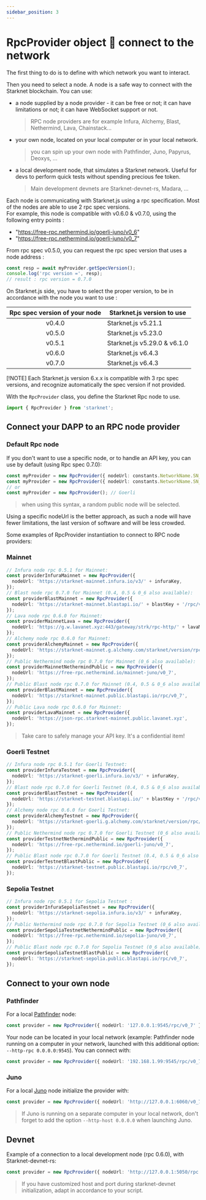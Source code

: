 ```yaml
---
sidebar_position: 3
---
```


# RpcProvider object 🔌 connect to the network

The first thing to do is to define with which network you want to interact.

Then you need to select a node. A node is a safe way to connect with the Starknet blockchain. You can use:

- a node supplied by a node provider - it can be free or not; it can have limitations or not; it can have WebSocket support or not.
  > RPC node providers are for example Infura, Alchemy, Blast, Nethermind, Lava, Chainstack...
- your own node, located on your local computer or in your local network.
  > you can spin up your own node with Pathfinder, Juno, Papyrus, Deoxys, ...
- a local development node, that simulates a Starknet network. Useful for devs to perform quick tests without spending precious fee token.
  > Main development devnets are Starknet-devnet-rs, Madara, ...

Each node is communicating with Starknet.js using a rpc specification. Most of the nodes are able to use 2 rpc spec versions.  
For example, this node is compatible with v0.6.0 & v0.7.0, using the following entry points :

- "https://free-rpc.nethermind.io/goerli-juno/v0_6"
- "https://free-rpc.nethermind.io/goerli-juno/v0_7"

From rpc spec v0.5.0, you can request the rpc spec version that uses a node address :

```typescript
const resp = await myProvider.getSpecVersion();
console.log('rpc version =', resp);
// result : rpc version = 0.7.0
```

On Starknet.js side, you have to select the proper version, to be in accordance with the node you want to use :

| Rpc spec version of your node | Starknet.js version to use   |
| :---------------------------: | ---------------------------- |
|            v0.4.0             | Starknet.js v5.21.1          |
|            v0.5.0             | Starknet.js v5.23.0          |
|            v0.5.1             | Starknet.js v5.29.0 & v6.1.0 |
|            v0.6.0             | Starknet.js v6.4.3           |
|            v0.7.0             | Starknet.js v6.4.3           |

[!NOTE] Each Starknet.js version 6.x.x is compatible with 3 rpc spec versions, and recognize automatically the spec version if not provided.

With the `RpcProvider` class, you define the Starknet Rpc node to use.

```typescript
import { RpcProvider } from 'starknet';
```

## Connect your DAPP to an RPC node provider

### Default Rpc node

If you don't want to use a specific node, or to handle an API key, you can use by default (using Rpc spec 0.7.0):

```typescript
const myProvider = new RpcProvider({ nodeUrl: constants.NetworkName.SN_GOERLI });
const myProvider = new RpcProvider({ nodeUrl: constants.NetworkName.SN_MAIN });
// or
const myProvider = new RpcProvider(); // Goerli
```

> when using this syntax, a random public node will be selected.

Using a specific nodeUrl is the better approach, as such a node will have fewer limitations, the last version of software and will be less crowded.

Some examples of RpcProvider instantiation to connect to RPC node providers:

### Mainnet

```typescript
// Infura node rpc 0.5.1 for Mainnet:
const providerInfuraMainnet = new RpcProvider({
  nodeUrl: 'https://starknet-mainnet.infura.io/v3/' + infuraKey,
});
// Blast node rpc 0.7.0 for Mainnet (0.4, 0.5 & 0_6 also available):
const providerBlastMainnet = new RpcProvider({
  nodeUrl: 'https://starknet-mainnet.blastapi.io/' + blastKey + '/rpc/v0_7',
});
// Lava node rpc 0.6.0 for Mainnet:
const providerMainnetLava = new RpcProvider({
  nodeUrl: 'https://g.w.lavanet.xyz:443/gateway/strk/rpc-http/' + lavaMainnetKey,
});
// Alchemy node rpc 0.6.0 for Mainnet:
const providerAlchemyMainnet = new RpcProvider({
  nodeUrl: 'https://starknet-mainnet.g.alchemy.com/starknet/version/rpc/v0_6/' + alchemyKey,
});
// Public Nethermind node rpc 0.7.0 for Mainnet (0_6 also available):
const providerMainnetNethermindPublic = new RpcProvider({
  nodeUrl: 'https://free-rpc.nethermind.io/mainnet-juno/v0_7',
});
// Public Blast node rpc 0.7.0 for Mainnet (0.4, 0.5 & 0_6 also available) :
const providerBlastMainnet = new RpcProvider({
  nodeUrl: 'https://starknet-mainnet.public.blastapi.io/rpc/v0_7',
});
// Public Lava node rpc 0.6.0 for Mainnet:
const providerLavaMainnet = new RpcProvider({
  nodeUrl: 'https://json-rpc.starknet-mainnet.public.lavanet.xyz',
});
```

> Take care to safely manage your API key. It's a confidential item!

### Goerli Testnet

```typescript
// Infura node rpc 0.5.1 for Goerli Testnet:
const providerInfuraTestnet = new RpcProvider({
  nodeUrl: 'https://starknet-goerli.infura.io/v3/' + infuraKey,
});
// Blast node rpc 0.7.0 for Goerli Testnet (0.4, 0.5 & 0_6 also available) :
const providerBlastTestnet = new RpcProvider({
  nodeUrl: 'https://starknet-testnet.blastapi.io/' + blastKey + '/rpc/v0_7',
});
// Alchemy node rpc 0.6.0 for Goerli Testnet:
const providerAlchemyTestnet = new RpcProvider({
  nodeUrl: 'https://starknet-goerli.g.alchemy.com/starknet/version/rpc/v0_6/' + alchemyKey,
});
// Public Nethermind node rpc 0.7.0 for Goerli Testnet (0_6 also available) :
const providerTestnetNethermindPublic = new RpcProvider({
  nodeUrl: 'https://free-rpc.nethermind.io/goerli-juno/v0_7',
});
// Public Blast node rpc 0.7.0 for Goerli Testnet (0.4, 0.5 & 0_6 also available) :
const providerTestnetBlastPublic = new RpcProvider({
  nodeUrl: 'https://starknet-testnet.public.blastapi.io/rpc/v0_7',
});
```

### Sepolia Testnet

```typescript
// Infura node rpc 0.5.1 for Sepolia Testnet :
const providerInfuraSepoliaTestnet = new RpcProvider({
  nodeUrl: 'https://starknet-sepolia.infura.io/v3/' + infuraKey,
});
// Public Nethermind node rpc 0.7.0 for Sepolia Testnet (0_6 also available) :
const providerSepoliaTestnetNethermindPublic = new RpcProvider({
  nodeUrl: 'https://free-rpc.nethermind.io/sepolia-juno/v0_7',
});
// Public Blast node rpc 0.7.0 for Sepolia Testnet (0_6 also available) :
const providerSepoliaTestnetBlastPublic = new RpcProvider({
  nodeUrl: 'https://starknet-sepolia.public.blastapi.io/rpc/v0_7',
});
```

## Connect to your own node

### Pathfinder

For a local [Pathfinder](https://github.com/eqlabs/pathfinder) node:

```typescript
const provider = new RpcProvider({ nodeUrl: '127.0.0.1:9545/rpc/v0_7' });
```

Your node can be located in your local network (example: Pathfinder node running on a computer in your network, launched with this additional option: `--http-rpc 0.0.0.0:9545`).
You can connect with:

```typescript
const provider = new RpcProvider({ nodeUrl: '192.168.1.99:9545/rpc/v0_7' });
```

### Juno

For a local [Juno](https://github.com/NethermindEth/juno) node initialize the provider with:

```typescript
const provider = new RpcProvider({ nodeUrl: 'http://127.0.0.1:6060/v0_7' });
```

> If Juno is running on a separate computer in your local network, don't forget to add the option `--http-host 0.0.0.0` when launching Juno.

## Devnet

Example of a connection to a local development node (rpc 0.6.0), with Starknet-devnet-rs:

```typescript
const provider = new RpcProvider({ nodeUrl: 'http://127.0.0.1:5050/rpc' });
```

> If you have customized host and port during starknet-devnet initialization, adapt in accordance to your script.
